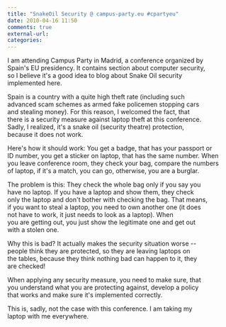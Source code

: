 ```yaml
---
title: "SnakeOil Security @ campus-party.eu #cpartyeu"
date: 2010-04-16 11:50
comments: true
external-url:
categories:
---
```

I am attending Campus Party in Madrid, a conference organized by  
Spain's EU presidency. It contains section about computer security,  
so I believe it's a good idea to blog about Snake Oil security  
implemented here.  
  
Spain is a country with a quite high theft rate (including such  
advanced scam schemes as armed fake policemen stopping cars  
and stealing money). For this reason, I welcomed the fact, that  
there is a security measure against laptop theft at this conference.  
Sadly, I realized, it's a snake oil (security theatre) protection,  
because it does not work.  
  
Here's how it should work: You get a badge, that has your passport or  
ID number, you get a sticker on laptop, that has the same number. When  
you leave conference room, they check your bag, compare the numbers  
of laptop, if it's a match, you can go, otherwise, you are a burglar.  
  
The problem is this: They check the whole bag only if you say you  
have no laptop. If you have a laptop and show them, they check  
only the laptop and don't bother with checking the bag. That means,  
if you want to steal a laptop, you need to own another one (it does  
not have to work, it just needs to look as a laptop). When  
you are getting out, you just show the legitimate one and get out  
with a stolen one.  
  
Why this is bad? It actually makes the security situation worse --  
people think they are protected, so they are leaving laptops on  
the tables, because they think nothing bad can happen to it, they  
are checked!  
  
When applying any security measure, you need to make sure, that  
you understand what you are protecting against, develop a policy  
that works and make sure it's implemented correctly.   
  
This is, sadly, not the case with this conference. I am taking my  
laptop with me everywhere.  
  
